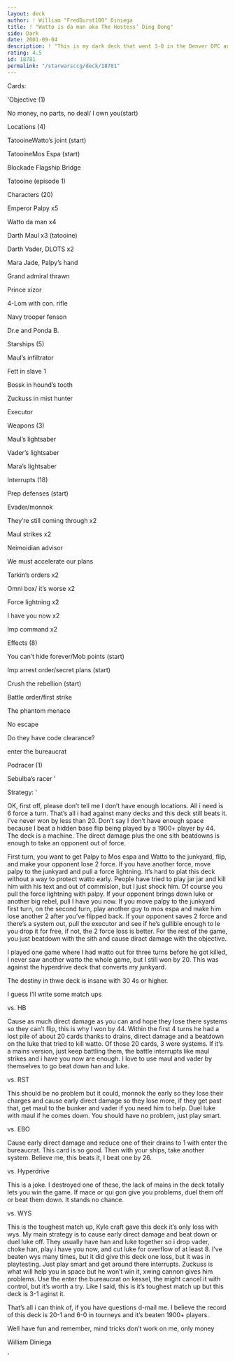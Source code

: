 ```yaml
---
layout: deck
author: ! William "FredDurst100" Diniega
title: ! "Watto is da man aka The Hostess’ Ding Dong"
side: Dark
date: 2001-09-04
description: ! "This is my dark deck that went 3-0 in the Denver DPC and 3-0 the following day to get me glass and a box of Coruscant."
rating: 4.5
id: 18781
permalink: "/starwarsccg/deck/18781"
---
```

Cards: 

'Objective (1)

No money, no parts, no deal/ I own you(start)


Locations (4)

TatooineWatto’s joint (start)

TatooineMos Espa (start)

Blockade Flagship Bridge

Tatooine (episode 1)


Characters (20)

Emperor Palpy x5

Watto da man x4

Darth Maul x3 (tatooine)

Darth Vader, DLOTS x2

Mara Jade, Palpy’s hand 

Grand admiral thrawn

Prince xizor

4-Lom with con. rifle

Navy trooper fenson

Dr.e and Ponda B.


Starships (5)

Maul’s infiltrator 

Fett in slave 1

Bossk in hound’s tooth

Zuckuss in mist hunter

Executor


Weapons (3)

Maul’s lightsaber

Vader’s lightsaber

Mara’s lightsaber


Interrupts (18)

Prep defenses (start)

Evader/monnok

They’re still coming through x2

Maul strikes x2

Neimoidian advisor

We must accelerate our plans

Tarkin’s orders x2

Omni box/ it’s worse x2

Force lightning x2

I have you now x2

Imp command x2


Effects (8)

You can’t hide forever/Mob points (start)

Imp arrest order/secret plans (start)

Crush the rebellion (start)

Battle order/first strike

The phantom menace

No escape

Do they have code clearance?

enter the bureaucrat


Podracer (1)

Sebulba’s racer '

Strategy: '

OK, first off, please don’t tell me I don’t have enough locations. All i need is 6 force a turn. That’s all i had against many decks and this deck still beats it. I’ve never won by less than 20. Don’t say I don’t have enough space because I beat a hidden base flip being played by a 1900+ player by 44. The deck is a machine. The direct damage plus the one sith beatdowns is enough to take an opponent out of force.


First turn, you want to get Palpy to Mos espa and Watto to the junkyard, flip, and make your opponent lose 2 force. If you have another force, move palpy to the junkyard and pull a force lightning. It’s hard to plat this deck without a way to protect watto early. People have tried to play jar jar and kill him with his text and out of commision, but I just shock him. Of course you pull the force lightning with palpy. If your opponent brings down luke or another big rebel, pull I have you now. If you move palpy to the junkyard first turn, on the second turn, play another guy to mos espa and make him lose another 2 after you’ve flipped back. If your opponent saves 2 force and there’s a system out, pull the executor and see if he’s gullible enough to le you drop it for free, if not, the 2 force loss is better. For the rest of the game, you just beatdown with the sith and cause diract damage with the objective.


I played one game where I had watto out for three turns before he got killed, I never saw another watto the whole game, but I still won by 20. This was against the hyperdrive deck that converts my junkyard.


The destiny in thwe deck is insane with 30 4s or higher.


I guess I’ll write some match ups


vs. HB

Cause as much direct damage as you can and hope they lose there systems so they can’t flip, this is why I won by 44. Within the first 4 turns he had a lost pile of about 20 cards thanks to drains, direct damage and a beatdown on the luke that tried to kill watto. Of those 20 cards, 3 were systems. If it’s a mains version, just keep battling them, the battle interrupts like maul strikes and i have you now are enough. I love to use maul and vader by themselves to go beat down han and luke.


vs. RST

This should be no problem but it could, monnok the early so they lose their charges and cause early direct damage so they lose more, if they get past that, get maul to the bunker and vader if you need him to help. Duel luke with maul if he comes down. You should have no problem, just play smart.


vs. EBO

Cause early direct damage and reduce one of their drains to 1 with enter the bureaucrat. This card is so good. Then with your ships, take another system. Believe me, this beats it, I beat one by 26.


vs. Hyperdrive

This is a joke. I destroyed one of these, the lack of mains in the deck totally lets you win the game. If mace or qui gon give you problems, duel them off or beat them down. It stands no chance.


vs. WYS

This is the toughest match up, Kyle craft gave this deck it’s only loss with wys. My main strategy is to cause early direct damage and beat down or duel luke off. They usually have han and luke together so i drop vader, choke han, play i have you now, and cut luke for overflow of at least 8. I’ve beaten wys many times, but it did give this deck one loss, but it was in playtesting. Just play smart and get around there interrupts. Zuckuss is what will help you in space but he won’t win it, xwing cannon gives him problems. Use the enter the bureaucrat on kessel, the might cancel it with control, but it’s worth a try. Like I said, this is it’s toughest match up but this deck is 3-1 aginst it.



That’s all i can think of, if you have questions d-mail me. I believe the record of this deck is 20-1 and 6-0 in tourneys and it’s beaten 1900+ players.


Well have fun and remember, mind tricks don’t work on me, only money



William Diniega


'
